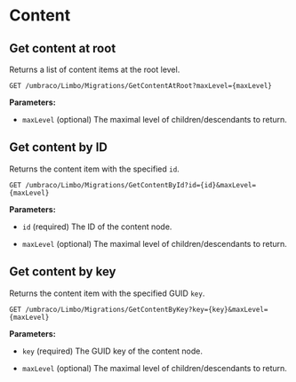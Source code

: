 # Content



## Get content at root

Returns a list of content items at the root level.

```
GET /umbraco/Limbo/Migrations/GetContentAtRoot?maxLevel={maxLevel}
```

**Parameters:**

- `maxLevel` (optional)
The maximal level of children/descendants to return.



## Get content by ID

Returns the content item with the specified `id`.

```
GET /umbraco/Limbo/Migrations/GetContentById?id={id}&maxLevel={maxLevel}
```

**Parameters:**

- `id` (required)
The ID of the content node.

- `maxLevel` (optional)
The maximal level of children/descendants to return.



## Get content by key

Returns the content item with the specified GUID `key`.

```
GET /umbraco/Limbo/Migrations/GetContentByKey?key={key}&maxLevel={maxLevel}
```

**Parameters:**

- `key` (required)
The GUID key of the content node.

- `maxLevel` (optional)
The maximal level of children/descendants to return.


